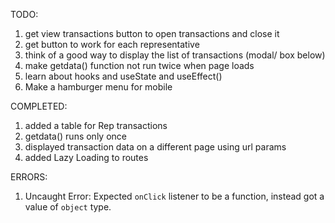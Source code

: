 TODO:

1. get view transactions button to open transactions and close it
2. get button to work for each representative
3. think of a good way to display the list of transactions (modal/ box below)
4. make getdata() function not run twice when page loads
5. learn about hooks and useState and useEffect()
6. Make a hamburger menu for mobile 

COMPLETED:

1. added a table for Rep transactions
2. getdata() runs only once
3. displayed transaction data on a different page using url params
4. added Lazy Loading to routes

ERRORS:

1. Uncaught Error: Expected `onClick` listener to be a function, instead got a value of `object` type.
